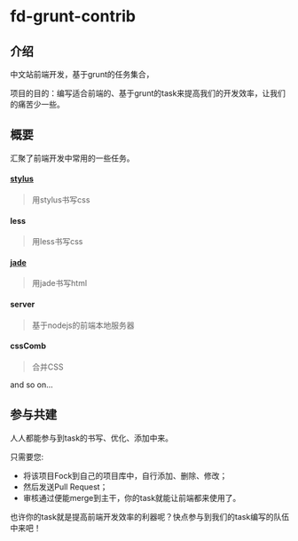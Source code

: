 # fd-grunt-contrib

## 介绍

中文站前端开发，基于grunt的任务集合，

项目的目的：编写适合前端的、基于grunt的task来提高我们的开发效率，让我们的痛苦少一些。

## 概要
汇聚了前端开发中常用的一些任务。

#### [stylus](https://github.com/sjpsega/fd-grunt-stylus)
> 用stylus书写css

#### less
> 用less书写css

#### [jade](https://github.com/sjpsega/fd-grunt-jade)
> 用jade书写html

#### server
> 基于nodejs的前端本地服务器

#### cssComb
> 合并CSS

and so on...

## 参与共建
人人都能参与到task的书写、优化、添加中来。

只需要您:

* 将该项目Fock到自己的项目库中，自行添加、删除、修改；
* 然后发送Pull Request；
* 审核通过便能merge到主干，你的task就能让前端都来使用了。

也许你的task就是提高前端开发效率的利器呢？快点参与到我们的task编写的队伍中来吧！